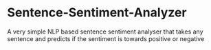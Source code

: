 # Sentence-Sentiment-Analyzer
A very simple NLP based sentence sentiment analyser that takes any sentence and predicts if the sentiment is towards positive or negative
